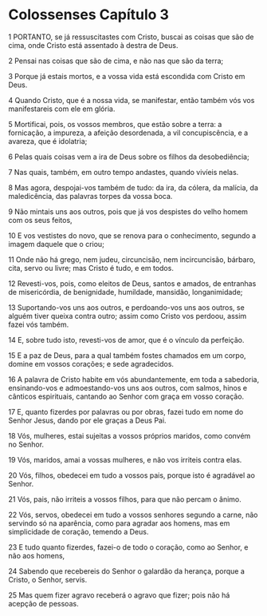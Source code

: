 # Colossenses Capítulo 3

1	PORTANTO, se já ressuscitastes com Cristo, buscai as coisas que são de cima, onde Cristo está assentado à destra de Deus.

2	Pensai nas coisas que são de cima, e não nas que são da terra;

3	Porque já estais mortos, e a vossa vida está escondida com Cristo em Deus.

4	Quando Cristo, que é a nossa vida, se manifestar, então também vós vos manifestareis com ele em glória.

5	Mortificai, pois, os vossos membros, que estão sobre a terra: a fornicação, a impureza, a afeição desordenada, a vil concupiscência, e a avareza, que é idolatria;

6	Pelas quais coisas vem a ira de Deus sobre os filhos da desobediência;

7	Nas quais, também, em outro tempo andastes, quando vivíeis nelas.

8	Mas agora, despojai-vos também de tudo: da ira, da cólera, da malícia, da maledicência, das palavras torpes da vossa boca.

9	Não mintais uns aos outros, pois que já vos despistes do velho homem com os seus feitos,

10	E vos vestistes do novo, que se renova para o conhecimento, segundo a imagem daquele que o criou;

11	Onde não há grego, nem judeu, circuncisão, nem incircuncisão, bárbaro, cita, servo ou livre; mas Cristo é tudo, e em todos.

12	Revesti-vos, pois, como eleitos de Deus, santos e amados, de entranhas de misericórdia, de benignidade, humildade, mansidão, longanimidade;

13	Suportando-vos uns aos outros, e perdoando-vos uns aos outros, se alguém tiver queixa contra outro; assim como Cristo vos perdoou, assim fazei vós também.

14	E, sobre tudo isto, revesti-vos de amor, que é o vínculo da perfeição.

15	E a paz de Deus, para a qual também fostes chamados em um corpo, domine em vossos corações; e sede agradecidos.

16	A palavra de Cristo habite em vós abundantemente, em toda a sabedoria, ensinando-vos e admoestando-vos uns aos outros, com salmos, hinos e cânticos espirituais, cantando ao Senhor com graça em vosso coração.

17	E, quanto fizerdes por palavras ou por obras, fazei tudo em nome do Senhor Jesus, dando por ele graças a Deus Pai.

18	Vós, mulheres, estai sujeitas a vossos próprios maridos, como convém no Senhor.

19	Vós, maridos, amai a vossas mulheres, e não vos irriteis contra elas.

20	Vós, filhos, obedecei em tudo a vossos pais, porque isto é agradável ao Senhor.

21	Vós, pais, não irriteis a vossos filhos, para que não percam o ânimo.

22	Vós, servos, obedecei em tudo a vossos senhores segundo a carne, não servindo só na aparência, como para agradar aos homens, mas em simplicidade de coração, temendo a Deus.

23	E tudo quanto fizerdes, fazei-o de todo o coração, como ao Senhor, e não aos homens,

24	Sabendo que recebereis do Senhor o galardão da herança, porque a Cristo, o Senhor, servis.

25	Mas quem fizer agravo receberá o agravo que fizer; pois não há acepção de pessoas.


